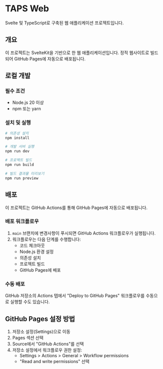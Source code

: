 # TAPS Web

Svelte 및 TypeScript로 구축된 웹 애플리케이션 프로젝트입니다.

## 개요

이 프로젝트는 SvelteKit을 기반으로 한 웹 애플리케이션입니다. 정적 웹사이트로 빌드되어 GitHub Pages에 자동으로 배포됩니다.

## 로컬 개발

### 필수 조건

- Node.js 20 이상
- npm 또는 yarn

### 설치 및 실행

```bash
# 의존성 설치
npm install

# 개발 서버 실행
npm run dev

# 프로젝트 빌드
npm run build

# 빌드 결과물 미리보기
npm run preview
```

## 배포

이 프로젝트는 GitHub Actions를 통해 GitHub Pages에 자동으로 배포됩니다.

### 배포 워크플로우

1. `main` 브랜치에 변경사항이 푸시되면 GitHub Actions 워크플로우가 실행됩니다.
2. 워크플로우는 다음 단계를 수행합니다:
   - 코드 체크아웃
   - Node.js 환경 설정
   - 의존성 설치
   - 프로젝트 빌드
   - GitHub Pages에 배포

### 수동 배포

GitHub 저장소의 Actions 탭에서 "Deploy to GitHub Pages" 워크플로우를 수동으로 실행할 수도 있습니다.

## GitHub Pages 설정 방법

1. 저장소 설정(Settings)으로 이동
2. Pages 섹션 선택
3. Source에서 "GitHub Actions"를 선택
4. 저장소 설정에서 워크플로우 권한 설정:
   - Settings > Actions > General > Workflow permissions
   - "Read and write permissions" 선택 